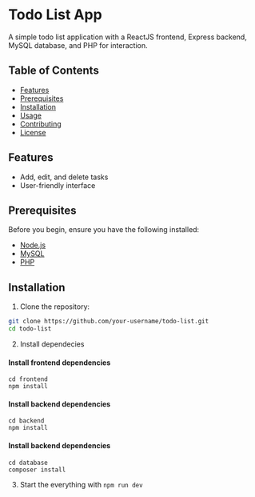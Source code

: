 # Todo List App

A simple todo list application with a ReactJS frontend, Express backend, MySQL database, and PHP for interaction.

## Table of Contents

- [Features](#features)
- [Prerequisites](#prerequisites)
- [Installation](#installation)
- [Usage](#usage)
- [Contributing](#contributing)
- [License](#license)

## Features

- Add, edit, and delete tasks
- User-friendly interface

## Prerequisites

Before you begin, ensure you have the following installed:

- [Node.js](https://nodejs.org/)
- [MySQL](https://www.mysql.com/)
- [PHP](https://www.php.net/)

## Installation

1. Clone the repository:

```bash
git clone https://github.com/your-username/todo-list.git
cd todo-list
```

2. Install dependecies

<h4>Install frontend dependencies</h4>

```
cd frontend
npm install
```

<h4>Install backend dependencies</h4>

```
cd backend
npm install
```

<h4>Install backend dependencies</h4>

```
cd database
composer install
```

3. Start the everything with `npm run dev`
